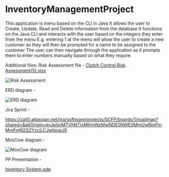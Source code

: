 # InventoryManagementProject

This application is menu based on the CLI in Java
It allows the user to Create, Update, Read and Delete information from the database
It functions on the Java CLI and interacts with the user based on the integers they enter from the menu
E.g. entering 1 at the menu will allow the user to create a new customer as they will then be prompted for a name to be assigned to the customer
The user can then navigate through the application as it prompts them to enter numbers manually based on what they require


Additional files:
Risk Assessment file - [Clutch Control Risk Assessment(5).xlsx](https://github.com/zali012/InventoryManagementProject/files/8642113/Clutch.Control.Risk.Assessment.5.xlsx)

![Risk Assessment](https://user-images.githubusercontent.com/101716153/167173422-9f9496c4-d6a5-41f3-87b4-4a6494b6d863.png)


ERD diagram - 

![ERD diagram](https://user-images.githubusercontent.com/101716153/167172326-528d9e2a-7cf0-4385-929b-c8eaa27fcae9.png)

Jira Sprint - 

https://zali0.atlassian.net/jira/software/projects/SCFP/boards/1/roadmap?shared=&atlOrigin=eyJpIjoiMTVhNTIxMjhmNzMwNDE0NWE0MmUwNmFmMmFmN2Q2YzciLCJwIjoiaiJ9


MosCow diagram - 

![MosCow diagram](https://user-images.githubusercontent.com/101716153/167172488-44015928-8920-4b61-8654-b5a1a6585693.png)

PP Presentation - 

[Inventory System.odp](https://github.com/zali012/InventoryManagementProject/files/8642123/Inventory.System.odp)

